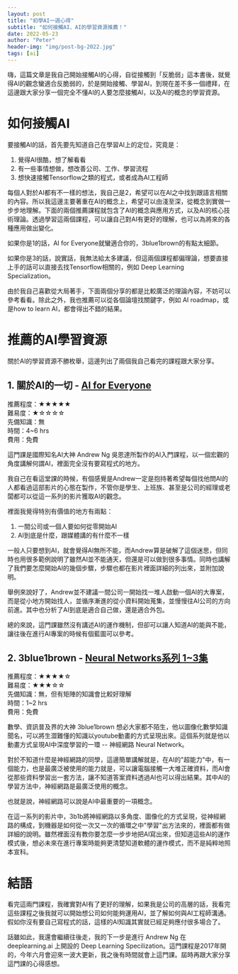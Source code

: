 ```yaml
---
layout: post
title: "初學AI一週心得"
subtitle: "如何接觸AI、AI的學習資源推薦！"
date: 2022-05-23
author: "Peter"
header-img: "img/post-bg-2022.jpg"
tags: [ai]
---
```


嗨，這篇文章是我自己開始接觸AI的心得，自從接觸到「反脆弱」這本書後，就覺得AI的觀念蠻適合反脆弱的，於是開始接觸、學習AI，到現在差不多一個禮拜，在這邊跟大家分享一個完全不懂AI的人要怎麼接觸AI，以及AI的概念的學習資源。

# 如何接觸AI

要接觸AI的話，首先要先知道自己在學習AI上的定位，究竟是：

1. 覺得AI很酷，想了解看看
2. 有一些事情想做，想改善公司、工作、學習流程
3. 想快速接觸Tensorflow之類的程式，或者成為AI工程師

每個人對於AI都有不一樣的想法，我自己是2，希望可以在AI之中找到跟語言相關的內容。所以我這邊主要著重在AI的概念上，希望可以由淺至深，從概念到實做一步步地理解。下面的兩個推薦課程就包含了AI的概念與應用方式，以及AI的核心技術理論。透過學習這兩個課程，可以讓自己對AI有更好的理解，也可以為將來的各種應用做出變化。

如果你是1的話，AI for Everyone就蠻適合你的，3blue1brown的有點太細節。

如果你是3的話，說實話，我無法給太多建議，但這兩個課程都偏理論，想要直接上手的話可以直接去找Tensorflow相關的，例如 Deep Learning Specialization。

由於我自己喜歡從大局著手，下面兩個分享的都是比較廣泛的理論內容，不妨可以參考看看。除此之外，我也推薦可以從各個論壇找關鍵字，例如 AI roadmap，或是how to learn AI，都會得出不錯的結果。

# 推薦的AI學習資源

關於AI的學習資源不勝枚舉，這邊列出了兩個我自己看完的課程跟大家分享。

## 1. 關於AI的一切 - [AI for Everyone](https://www.deeplearning.ai/program/ai-for-everyone/)

推薦程度：★★★★★  
難易度：★☆☆☆☆  
先備知識：無  
時間：4~6 hrs  
費用：免費  

這門課是國際知名AI大神 Andrew Ng 吳恩達所製作的AI入門課程，以一個宏觀的角度講解何謂AI，裡面完全沒有要寫程式的地方。

我自己在看這堂課的時候，有個感覺是Andrew一定是抱持著希望每個找他問AI的人都看過這部影片的心態在製作，不管你是學生、上班族、甚至是公司的經理或老闆都可以從這一系列的影片獲取AI的觀念。

裡面我覺得特別有價值的地方有兩點：

1. 一間公司或一個人要如何從零開始AI
2. AI到底是什麼，跟媒體講的有什麼不一樣

一般人只要想到AI，就會覺得AI無所不能，而Andrew算是破解了這個迷思，但同時也用很多範例說明了雖然AI並不能通天，但還是可以做到很多事情。同時也講解了我們要怎麼開始AI的幾個步驟，步驟也都在影片裡面詳細的列出來，並附加說明。

舉例來說好了，Andrew並不建議一間公司一開始找一堆人啟動一個AI的大專案，而是從小地方開始找人，並循序漸進的從小資料開始蒐集，並慢慢往AI公司的方向前進。其中也分析了AI到底是適合自己做，還是適合外包。

總的來說，這門課雖然沒有講述AI的運作機制，但卻可以讓人知道AI的能與不能，讓往後在進行AI專案的時候有個藍圖可以參考。

## 2. 3blue1brown - [Neural Networks系列 1~3集](https://www.youtube.com/playlist?list=PLZHQObOWTQDNU6R1_67000Dx_ZCJB-3pi)

推薦程度：★★★★☆  
難易度：★★★☆☆  
先備知識：無，但有矩陣的知識會比較好理解  
時間：1~2 hrs  
費用：免費  

數學、資訊普及界的大神 3blue1brown 想必大家都不陌生，他以圖像化數學知識聞名，可以將生澀難懂的知識以youtube動畫的方式呈現出來。這個系列就是他以動畫方式呈現AI中深度學習的一環 -- 神經網路 Neural Network。

對於不知道什麼是神經網路的同學，這邊簡單講解就是，在AI的"超能力"中，有一個能力，也是最廣泛被使用的能力就是，可以讓電腦接觸一大堆正確資料，而AI會從那些資料學習出一套方法，讓不知道答案資料透過AI也可以得出結果。其中AI的學習方法中，神經網路是最廣泛使用的概念。

也就是說，神經網路可以說是AI中最重要的一項概念。

在這一系列的影片中，3b1b將神經網路以多角度、圖像化的方式呈現，從神經網路的構成，到機器是如何從一次又一次的循環之中"學習"出方法來的，裡面都有做詳細的說明。雖然裡面沒有教你要怎麼一步步地把AI寫出來，但知道這些AI的運作模式後，想必未來在進行專案時能夠更清楚知道軟體的運作模式，而不是純粹地照本宣科。

# 結語

看完這兩門課程，我確實對AI有了更好的理解，如果我是公司的高層的話，我看完這些課程之後我就可以開始想公司如何能夠運用AI，並了解如何與AI工程師溝通。假如你沒有要自己寫程式的話，這樣的AI知識其實就已經足夠應付很多場合了。

話雖如此，我還會繼續往後走，我的下一步是進行 Andrew Ng 在 deeplearning.ai 上開設的 Deep Learning Specilization。這門課程是2017年開的，今年六月會迎來一波大更新，我之後有時間就會上這門課。屆時再跟大家分享這門課的心得感想。